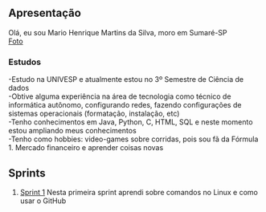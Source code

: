 ## Apresentação

Olá, eu sou Mario Henrique Martins da Silva, moro em Sumaré-SP<br>
[Foto](Sprint01/apresentacao/Foto.jpg)<br>

### Estudos
-Estudo na UNIVESP e atualmente estou no 3º Semestre de Ciência de dados<br>
-Obtive alguma experiência na área de tecnologia como técnico de informática autônomo, configurando redes, fazendo configurações de sistemas operacionais (formatação, instalação, etc)<br>
-Tenho conhecimentos em Java, Python, C, HTML, SQL e neste momento estou ampliando meus conhecimentos<br>
-Tenho como hobbies: video-games sobre corridas, pois sou fã da Fórmula 1. Mercado financeiro e aprender coisas novas<br>

## Sprints 

1. [Sprint 1](Sprint01/README.md)
Nesta primeira sprint aprendi sobre comandos no Linux e como usar o GitHub